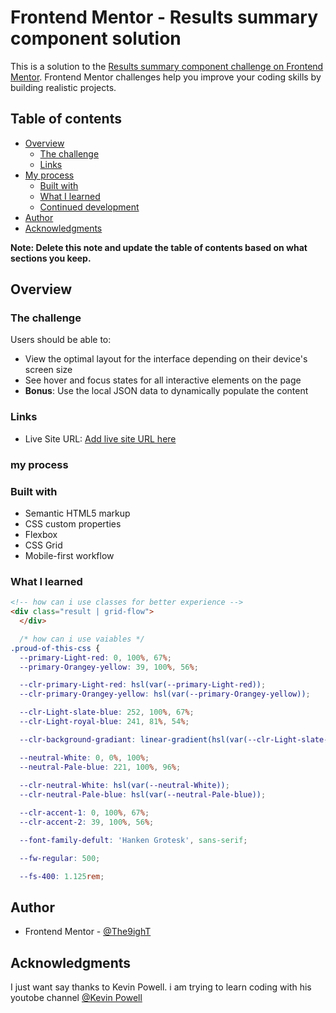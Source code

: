 # Frontend Mentor - Results summary component solution

This is a solution to the [Results summary component challenge on Frontend Mentor](https://www.frontendmentor.io/challenges/results-summary-component-CE_K6s0maV). Frontend Mentor challenges help you improve your coding skills by building realistic projects. 

## Table of contents

- [Overview](#overview)
  - [The challenge](#the-challenge)
  - [Links](#links)
- [My process](#my-process)
  - [Built with](#built-with)
  - [What I learned](#what-i-learned)
  - [Continued development](#continued-development)
- [Author](#author)
- [Acknowledgments](#acknowledgments)

**Note: Delete this note and update the table of contents based on what sections you keep.**

## Overview

### The challenge

Users should be able to:

- View the optimal layout for the interface depending on their device's screen size
- See hover and focus states for all interactive elements on the page
- **Bonus**: Use the local JSON data to dynamically populate the content

### Links

- Live Site URL: [Add live site URL here](https://your-live-site-url.com)

### my process

### Built with

- Semantic HTML5 markup
- CSS custom properties
- Flexbox
- CSS Grid
- Mobile-first workflow

### What I learned

```html
<!-- how can i use classes for better experience -->
<div class="result | grid-flow">
  </div>
```
```css
  /* how can i use vaiables */
.proud-of-this-css {
  --primary-Light-red: 0, 100%, 67%;
  --primary-Orangey-yellow: 39, 100%, 56%;

  --clr-primary-Light-red: hsl(var(--primary-Light-red));
  --clr-primary-Orangey-yellow: hsl(var(--primary-Orangey-yellow));

  --clr-Light-slate-blue: 252, 100%, 67%;
  --clr-Light-royal-blue: 241, 81%, 54%;

  --clr-background-gradiant: linear-gradient(hsl(var(--clr-Light-slate-blue)), hsl(var(--clr-Light-royal-blue)));

  --neutral-White: 0, 0%, 100%;
  --neutral-Pale-blue: 221, 100%, 96%;
 
  --clr-neutral-White: hsl(var(--neutral-White));
  --clr-neutral-Pale-blue: hsl(var(--neutral-Pale-blue));

  --clr-accent-1: 0, 100%, 67%;
  --clr-accent-2: 39, 100%, 56%;

  --font-family-defult: 'Hanken Grotesk', sans-serif;

  --fw-regular: 500;

  --fs-400: 1.125rem;

```

## Author

- Frontend Mentor - [@The9ighT](https://www.frontendmentor.io/profile/The9ighT)

## Acknowledgments

I just want say thanks to Kevin Powell. i am trying to learn coding with his youtobe channel [@Kevin Powell](https://www.youtube.com/@KevinPowell)

